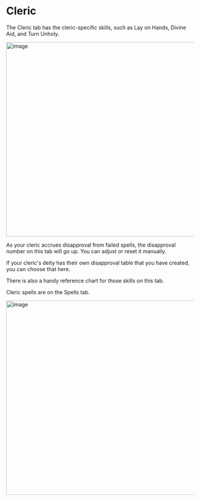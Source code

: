 # Cleric

The Cleric tab has the cleric-specific skills, such as Lay on Hands, Divine Aid, and Turn Unholy.

<img width="522" alt="image" src="https://github.com/user-attachments/assets/221d27e3-685c-4c2e-90fd-9c0bf0617811">

As your cleric accrues disapproval from failed spells, the disapproval number on this tab will go up. You can adjust or reset it manually.

If your cleric's deity has their own disapproval table that you have created, you can choose that here.

There is also a handy reference chart for those skills on this tab.

Cleric spells are on the Spells tab.

<img width="522" alt="image" src="https://github.com/user-attachments/assets/a98cadea-881f-4f5a-912a-a9d32c1a4211">


